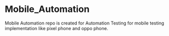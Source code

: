 # Mobile_Automation
Mobile Automation repo is created for Automation Testing for mobile testing implementation like pixel phone and oppo phone.
